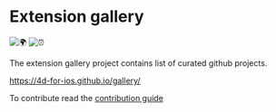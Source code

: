 # Extension gallery

![🌍](https://github.com/4d-for-ios/gallery/workflows/%F0%9F%8C%8D%20website/badge.svg)
![⏰](https://github.com/4d-for-ios/gallery/workflows/%F0%9F%94%81%20update/badge.svg?event=schedule)

The extension gallery project contains list of curated github projects.

https://4d-for-ios.github.io/gallery/

To contribute read the [contribution guide](.github/CONTRIBUTING.md)
